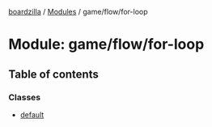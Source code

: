 [boardzilla](../index.md) / [Modules](../modules.md) / game/flow/for-loop

# Module: game/flow/for-loop

## Table of contents

### Classes

- [default](../classes/game_flow_for_loop.default.md)
